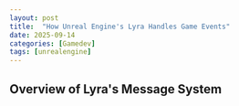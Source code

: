 ```yaml
---
layout: post
title:  "How Unreal Engine's Lyra Handles Game Events"
date: 2025-09-14
categories: [Gamedev]
tags: [unrealengine]
---
```


## Overview of Lyra's Message System


